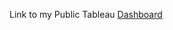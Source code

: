 Link to my Public Tableau [Dashboard](https://public.tableau.com/views/D210ver2/Dashboard1?:language=en-US&:sid=&:redirect=auth&:display_count=n&:origin=viz_share_link)
